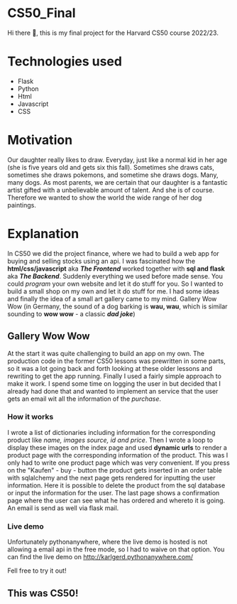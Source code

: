 # CS50_Final

Hi there 👋, this is my final project for the Harvard CS50 course 2022/23.

# Technologies used
* Flask
* Python
* Html
* Javascript
* CSS

# Motivation

Our daughter really likes to draw. Everyday, just like a normal kid in her age (she is five years old and gets six this fall). Sometimes she draws cats, sometimes she draws pokemons, and sometime she draws dogs. Many, many dogs.
As most parents, we are certain that our daughter is a fantastic artist gifted with a unbelievable amount of talent. And she is of course.
Therefore we wanted to show the world the wide range of her dog paintings.

# Explanation

In CS50 we did the project finance, where we had to build a web app for buying and selling stocks using an api. I was fascinated how the **html/css/javascript** aka ***The Frontend*** worked together with **sql and flask** aka ***The Backend***. Suddenly everything we used before made sense. You could *program* your own website and let it do stuff for you.
So I wanted to build a small shop on my own and let it do stuff for me. 
I had some ideas and finally the idea of a small art gallery came to my mind. Gallery Wow Wow (in Germany, the sound of a dog barking is **wau, wau**, which is similar sounding to **wow wow** - a classic ***dad joke***)

## Gallery Wow Wow
At the start it was quite challenging to build an app on my own. The production code in the former CS50 lessons was prewritten in some parts, so it was a
lot going back and forth looking at these older lessons and rewriting to get the app running. Finally I used a fairly simple approach to make it work.
I spend some time on logging the user in but decided that I already had done that and wanted to implement an service that the user gets an email wit all the information of the *purchase*. 

### How it works
I wrote a list of dictionaries including information for the corresponding product like *name, images source, id and price*.
Then I wrote a loop to display these images on the index page and used **dynamic urls** to render a product page with the corresponding
information of the product. This was I only had to write one product page which was very convenient.
If you press on the "Kaufen" - buy - button the product gets inserted in an order table with sqlalchemy and the next page gets rendered for inputting the user information. Here it is possible to delete the product from the sql database or input the information for the user.
The last page shows a confirmation page where the user can see what he has ordered and whereto it is going. An email is send as well via flask mail.

### Live demo
Unfortunately pythonanywhere, where the live demo is hosted is not allowing a email api in the free mode, so I had to
waive on that option. You can find the live demo on
http://karlgerd.pythonanywhere.com/

Fell free to try it out!

## This was CS50!
